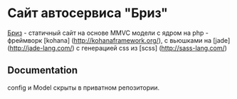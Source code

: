 # Сайт автосервиса "Бриз"

[Бриз](http://briz-sto.ru/) - статичный сайт на основе MMVC модели c ядром на php - фреймворк [kohana] (http://kohanaframework.org/), с вьюшками на [jade] (http://jade-lang.com/) с генерацией css из [scss] (http://sass-lang.com/)

## Documentation
config и Model скрыты в приватном репозитории.